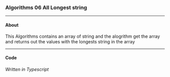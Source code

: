 ### Algorithms 06 All Longest string

---

#### About

This Algorithms contains an array of string and the alogrithm get the array and returns out the values with the longests string in the array

---

#### Code

###### Written in Typescript
